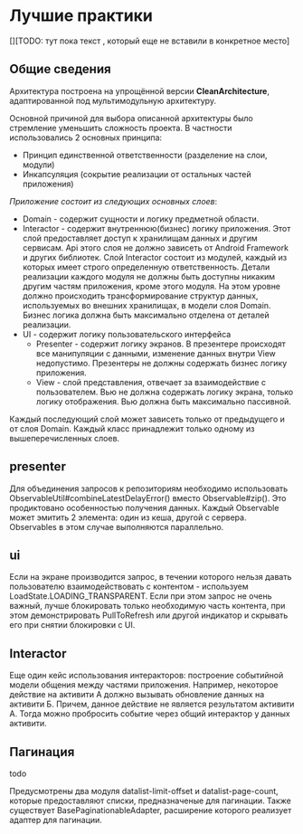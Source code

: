 # Лучшие практики

[][TODO: тут пока текст , который еще не вставили в конкретное место]


## Общие сведения

Архитектура построена на упрощённой версии **СleanArchitecture**,
адаптированной под мультимодульную архитектуру.

Основной причиной для выбора описанной архитектуры было стремление
уменьшить сложность проекта. В частности использовались 2 основных принципа:

- Принцип единственной ответственности (разделение на слои, модули)
- Инкапсуляция (сокрытие реализации от остальных частей приложения)


*Приложение состоит из следующих основных слоев*:

* Domain - содержит сущности и логику предметной области.
* Interactor - содержит внутреннюю(бизнес) логику приложения.
Этот слой предоставляет доступ к хранилищам данных и другим сервисам.
Api этого слоя не должно зависеть от Android Framework и других библиотек.
Слой Interactor состоит из модулей, каждый из которых имеет строго определенную
ответственность. Детали реализации каждого модуля не должны быть доступны
никаким другим частям приложения, кроме этого модуля. На этом уровне должно
происходить трансформирование структур данных, используемых во внешних хранилищах,
в модели слоя Domain. Бизнес логика должна быть максимально отделена от
деталей реализации.
* UI - содержит логику пользовательского интерфейса
  * Presenter - содержит логику экранов. В презентере происходят все манипуляции
  с данными, изменение данных внутри View недопустимо. Презентеры не должны
  содержать бизнес логику приложения.
  * View - слой представления, отвечает за взаимодействие с пользователем.
  Вью не должна содержать логику экрана, только логику отображения. Вью должна
  быть максимально пассивной.


Каждый последующий слой может зависеть только от предыдущего и от слоя Domain.
Каждый класс принадлежит только одному из вышеперечисленных слоев.

## presenter

Для объединения запросов к репозиториям необходимо использовать
ObservableUtil#combineLatestDelayError() вместо Observable#zip().
Это продиктовано особенностью получения данных.
Каждый Observable может эмитить 2 элемента: один из кеша, другой с сервера.
Observables в этом случае выполняются параллельно.

## ui

Если на экране производится запрос, в течении которого нельзя давать
пользователю взаимодействовать с контентом - используем LoadState.LOADING_TRANSPARENT.
Если при этом запрос не очень важный, лучше блокировать только необходимую часть контента,
при этом демонстрировать PullToRefresh или другой индикатор и скрывать его
при снятии блокировки с UI.


## Interactor

Еще один кейс использования интеракторов: построение событийной модели общения между частями приложения.
Например, некоторое действие на активити А должно вызывать обновление данных на активити Б.
Причем, данное действие не является результатом активити А.
Тогда можно пробросить событие через общий интерактор у данных активити.

## Пагинация

todo

Предусмотрены два модуля datalist-limit-offset и datalist-page-count,
которые предоставляют списки, предназначеные для пагинации.
Также существует BasePaginationableAdapter, расширение которого реализует адаптер для пагинации.